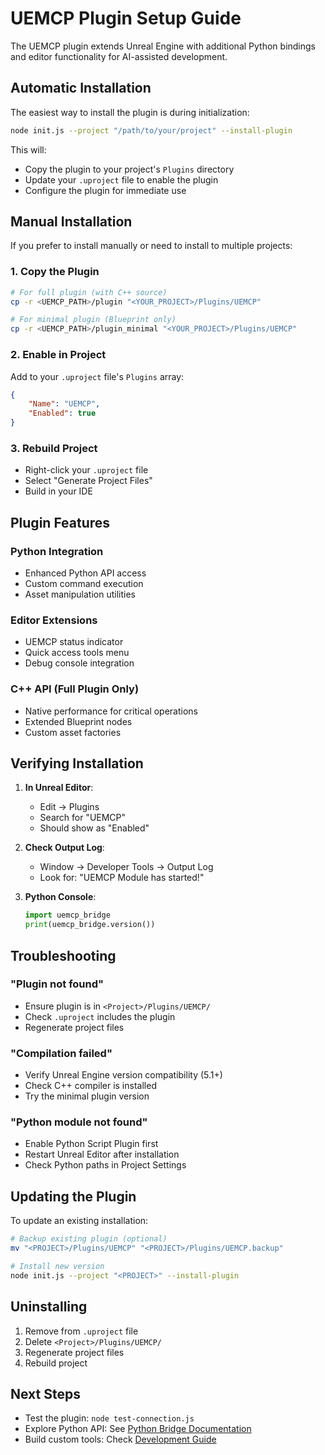 # UEMCP Plugin Setup Guide

The UEMCP plugin extends Unreal Engine with additional Python bindings and editor functionality for AI-assisted development.

## Automatic Installation

The easiest way to install the plugin is during initialization:

```bash
node init.js --project "/path/to/your/project" --install-plugin
```

This will:
- Copy the plugin to your project's `Plugins` directory
- Update your `.uproject` file to enable the plugin
- Configure the plugin for immediate use

## Manual Installation

If you prefer to install manually or need to install to multiple projects:

### 1. Copy the Plugin

```bash
# For full plugin (with C++ source)
cp -r <UEMCP_PATH>/plugin "<YOUR_PROJECT>/Plugins/UEMCP"

# For minimal plugin (Blueprint only)
cp -r <UEMCP_PATH>/plugin_minimal "<YOUR_PROJECT>/Plugins/UEMCP"
```

### 2. Enable in Project

Add to your `.uproject` file's `Plugins` array:

```json
{
    "Name": "UEMCP",
    "Enabled": true
}
```

### 3. Rebuild Project

- Right-click your `.uproject` file
- Select "Generate Project Files"
- Build in your IDE

## Plugin Features

### Python Integration
- Enhanced Python API access
- Custom command execution
- Asset manipulation utilities

### Editor Extensions
- UEMCP status indicator
- Quick access tools menu
- Debug console integration

### C++ API (Full Plugin Only)
- Native performance for critical operations
- Extended Blueprint nodes
- Custom asset factories

## Verifying Installation

1. **In Unreal Editor**:
   - Edit → Plugins
   - Search for "UEMCP"
   - Should show as "Enabled"

2. **Check Output Log**:
   - Window → Developer Tools → Output Log
   - Look for: "UEMCP Module has started!"

3. **Python Console**:
   ```python
   import uemcp_bridge
   print(uemcp_bridge.version())
   ```

## Troubleshooting

### "Plugin not found"
- Ensure plugin is in `<Project>/Plugins/UEMCP/`
- Check `.uproject` includes the plugin
- Regenerate project files

### "Compilation failed"
- Verify Unreal Engine version compatibility (5.1+)
- Check C++ compiler is installed
- Try the minimal plugin version

### "Python module not found"
- Enable Python Script Plugin first
- Restart Unreal Editor after installation
- Check Python paths in Project Settings

## Updating the Plugin

To update an existing installation:

```bash
# Backup existing plugin (optional)
mv "<PROJECT>/Plugins/UEMCP" "<PROJECT>/Plugins/UEMCP.backup"

# Install new version
node init.js --project "<PROJECT>" --install-plugin
```

## Uninstalling

1. Remove from `.uproject` file
2. Delete `<Project>/Plugins/UEMCP/`
3. Regenerate project files
4. Rebuild project

## Next Steps

- Test the plugin: `node test-connection.js`
- Explore Python API: See [Python Bridge Documentation](python-bridge.md)
- Build custom tools: Check [Development Guide](development.md)